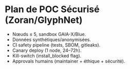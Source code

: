 # Plan de POC Sécurisé (Zoran/GlyphNet)

- Nœuds ≤ 5, sandbox GAIA-X/Blue.  
- Données synthétiques/anonymisées.  
- CI safety pipeline (tests, SBOM, gitleaks).  
- Canary deploy (1 node, 24–72h).  
- Kill-switch (install_blocked flag).  
- Approvals humains (maintainer + éthique + sécurité).  
